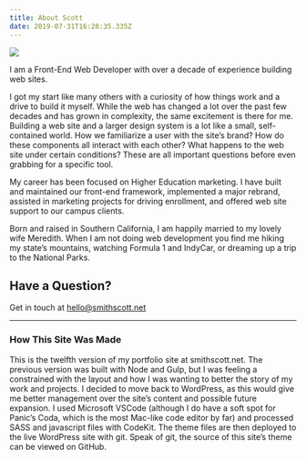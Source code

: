 ```yaml
---
title: About Scott
date: 2019-07-31T16:28:35.335Z
---
```

![](/images/uploads/scott.jpg?nf_resize=fit&w=200&h=200)

I am a Front-End Web Developer with over a decade of experience building web sites.

I got my start like many others with a curiosity of how things work and a drive to build it myself. While the web has changed a lot over the past few decades and has grown in complexity, the same excitement is there for me. Building a web site and a larger design system is a lot like a small, self-contained world. How we familiarize a user with the site’s brand? How do these components all interact with each other? What happens to the web site under certain conditions? These are all important questions before even grabbing for a specific tool.

My career has been focused on Higher Education marketing. I have built and maintained our front-end framework, implemented a major rebrand, assisted in marketing projects for driving enrollment, and offered web site support to our campus clients.

Born and raised in Southern California, I am happily married to my lovely wife Meredith. When I am not doing web development you find me hiking my state’s mountains, watching Formula 1 and IndyCar, or dreaming up a trip to the National Parks.

## Have a Question?

Get in touch at hello@smithscott.net

- - -

### How This Site Was Made

This is the twelfth version of my portfolio site at smithscott.net. The previous version was built with Node and Gulp, but I was feeling a constrained with the layout and how I was wanting to better the story of my work and projects. I decided to move back to WordPress, as this would give me better management over the site’s content and possible future expansion. I used Microsoft VSCode (although I do have a soft spot for Panic’s Coda, which is the most Mac-like code editor by far) and processed SASS and javascript files with CodeKit. The theme files are then deployed to the live WordPress site with git. Speak of git, the source of this site’s theme can be viewed on GitHub.
